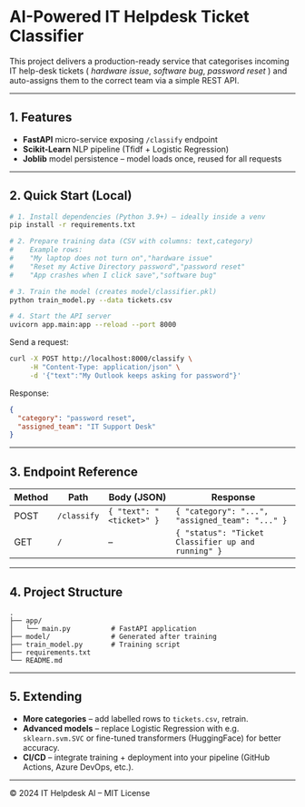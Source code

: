 # AI-Powered IT Helpdesk Ticket Classifier

This project delivers a production-ready service that categorises incoming IT help-desk tickets ( _hardware issue_, _software bug_, _password reset_ ) and auto-assigns them to the correct team via a simple REST API.

---

## 1. Features

* **FastAPI** micro-service exposing `/classify` endpoint
* **Scikit-Learn** NLP pipeline (Tfidf + Logistic Regression)
* **Joblib** model persistence – model loads once, reused for all requests

---

## 2. Quick Start (Local)

```bash
# 1. Install dependencies (Python 3.9+) – ideally inside a venv
pip install -r requirements.txt

# 2. Prepare training data (CSV with columns: text,category)
#    Example rows:
#    "My laptop does not turn on","hardware issue"
#    "Reset my Active Directory password","password reset"
#    "App crashes when I click save","software bug"

# 3. Train the model (creates model/classifier.pkl)
python train_model.py --data tickets.csv

# 4. Start the API server
uvicorn app.main:app --reload --port 8000
```

Send a request:

```bash
curl -X POST http://localhost:8000/classify \
     -H "Content-Type: application/json" \
     -d '{"text":"My Outlook keeps asking for password"}'
```

Response:

```json
{
  "category": "password reset",
  "assigned_team": "IT Support Desk"
}
```

---


## 3. Endpoint Reference

| Method | Path       | Body (JSON)                | Response                                             |
|--------|------------|----------------------------|------------------------------------------------------|
| POST   | `/classify`| `{ "text": "<ticket>" }` | `{ "category": "...", "assigned_team": "..." }` |
| GET    | `/`        | –                          | `{ "status": "Ticket Classifier up and running" }` |

---

## 4. Project Structure

```
.
├── app/
│   └── main.py          # FastAPI application
├── model/               # Generated after training
├── train_model.py       # Training script
├── requirements.txt
└── README.md
```

---

## 5. Extending

* **More categories** – add labelled rows to `tickets.csv`, retrain.
* **Advanced models** – replace Logistic Regression with e.g. `sklearn.svm.SVC` or fine-tuned transformers (HuggingFace) for better accuracy.
* **CI/CD** – integrate training + deployment into your pipeline (GitHub Actions, Azure DevOps, etc.).

---

© 2024 IT Helpdesk AI – MIT License
